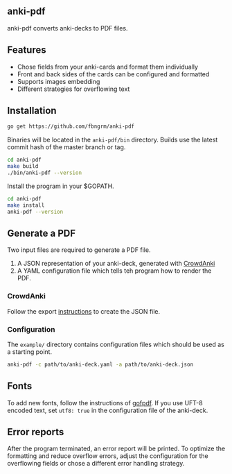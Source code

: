 ## anki-pdf

anki-pdf converts anki-decks to PDF files.

## Features

- Chose fields from your anki-cards and format them individually
- Front and back sides of the cards can be configured and formatted
- Supports images embedding
- Different strategies for overflowing text

## Installation

```bash
go get https://github.com/fbngrm/anki-pdf
```

Binaries will be located in the `anki-pdf/bin` directory. Builds use the latest commit hash of the master branch or tag.

```bash
cd anki-pdf
make build
./bin/anki-pdf --version
```

Install the program in your $GOPATH.

```bash
cd anki-pdf
make install
anki-pdf --version
```

## Generate a PDF
Two input files are required to generate a PDF file.

1. A JSON representation of your anki-deck, generated with [CrowdAnki](https://ankiweb.net/shared/info/1788670778)
2. A YAML configuration file which tells teh program how to render the PDF.

### CrowdAnki
Follow the export [instructions](https://github.com/Stvad/CrowdAnki#export) to create the JSON file.

### Configuration
The `example/` directory contains configuration files which should be used as a starting point.

```bash
anki-pdf -c path/to/anki-deck.yaml -a path/to/anki-deck.json
```

## Fonts
To add new fonts, follow the instructions of [gofpdf](https://github.com/jung-kurt/gofpdf#nonstandard-fonts).
If you use UFT-8 encoded text, set `utf8: true` in the configuration file of the anki-deck.

## Error reports
After the program terminated, an error report will be printed.
To optimize the formatting and reduce overflow errors, adjust the configuration for the overflowing fields or chose a different error handling strategy.
